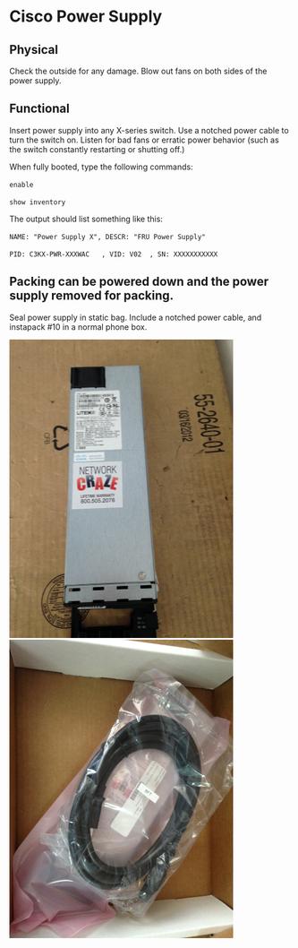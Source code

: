 # Cisco Power Supply

## Physical

Check the outside for any damage.  Blow out fans on both sides of the power supply.

## Functional

Insert power supply into any X-series switch.  Use a notched power cable to turn the switch on.  Listen for bad fans or erratic power behavior (such as the switch constantly restarting or shutting off.)

When fully booted, type the following commands:

`enable`

`show inventory`

The output should list something like this:

`NAME: "Power Supply X", DESCR: "FRU Power Supply"`

`PID: C3KX-PWR-XXXWAC   , VID: V02  , SN: XXXXXXXXXXX`

## Packing can be powered down and the power supply removed for packing.

Seal power supply in static bag.  Include a notched power cable, and instapack #10 in a normal phone box.

<img src="Docs\IMG_7649.JPG" style="width: 400px;"/>

<img src="Docs\IMG_7650.JPG" style="width: 400px;"/>